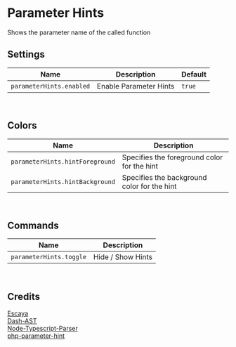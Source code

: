 # Parameter Hints

Shows the parameter name of the called function
&nbsp;
&nbsp; 

## Settings

|Name|Description|Default|
---|---|---
|`parameterHints.enabled`|Enable Parameter Hints|`true`|

&nbsp;
&nbsp;

## Colors

| Name | Description |
---|---
|`parameterHints.hintForeground`|Specifies the foreground color for the hint|
|`parameterHints.hintBackground`|Specifies the background color for the hint|

&nbsp;
&nbsp;

## Commands

|Name|Description|
---|---
|`parameterHints.toggle`|Hide / Show Hints|

&nbsp;
&nbsp;

## Credits
[Escaya](https://github.com/escaya/escaya/)  
[Dash-AST](https://github.com/goto-bus-stop/dash-ast)  
[Node-Typescript-Parser](https://github.com/buehler/node-typescript-parse)  
[php-parameter-hint](https://github.com/robertgr991/php-parameter-hint)
